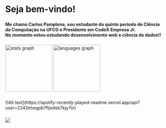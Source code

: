 <h1 align="left">Seja bem-vindo!</h1>

###

<h4 align="left">Me chamo Carlos Pamplona, sou estudante do quinto período de Ciência da Computação na UFCG e Presidente em CodeX Empresa Jr. <br>No momento estou estudando desenvolvimento web e ciência de dados!!</h4>

###

<div align="left">
  <img src="https://github-readme-stats.vercel.app/api?hide_title=false&hide_rank=false&show_icons=true&include_all_commits=true&count_private=true&disable_animations=false&theme=codeSTACKr&locale=en&hide_border=true&username=pamplonacarlos" height="150" alt="stats graph"  />
  <img src="https://github-readme-stats.vercel.app/api/top-langs?locale=en&hide_title=false&layout=compact&card_width=320&langs_count=5&theme=codeSTACKr&hide_border=false&username=pamplonacarlos" height="150" alt="languages graph"  />
</div>

###
<div>
  ![Alt text](https://spotify-recently-played-readme.vercel.app/api?user=2242etwgpb7ftjxdsb7kjy7oi)
</div>

### 

<div align="left">
  <img src="https://visitor-badge.laobi.icu/badge?page_id=pamplonacarlos.pamplonacarlos&right_color=deepskyblue&left_text=Visitantes"  />
</div>

###
